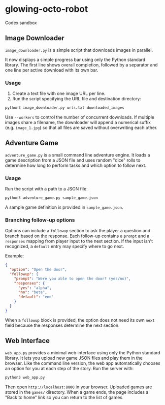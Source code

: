 # glowing-octo-robot
Codex sandbox

## Image Downloader

`image_downloader.py` is a simple script that downloads images in parallel.

It now displays a simple progress bar using only the Python standard library.
The first line shows overall completion, followed by a separator and one line
per active download with its own bar.

### Usage

1. Create a text file with one image URL per line.
2. Run the script specifying the URL file and destination directory:

```bash
python3 image_downloader.py urls.txt downloaded_images
```

Use `--workers` to control the number of concurrent downloads.
If multiple images share a filename, the downloader will append a numerical
suffix (e.g. `image_1.jpg`) so that all files are saved without overwriting
each other.

## Adventure Game

`adventure_game.py` is a small command line adventure engine.
It loads a game description from a JSON file and uses random "dice"
rolls to determine how long to perform tasks and which option to
follow next.

### Usage

Run the script with a path to a JSON file:

```bash
python3 adventure_game.py sample_game.json
```

A sample game definition is provided in `sample_game.json`.

### Branching follow-up options

Options can include a `followup` section to ask the player a question and
branch based on the response. Each follow-up contains a `prompt` and a
`responses` mapping from player input to the next section. If the input
isn't recognized, a `default` entry may specify where to go next.

Example:

```json
{
  "option": "Open the door",
  "followup": {
    "prompt": "Were you able to open the door? (yes/no)",
    "responses": {
      "yes": "alpha",
      "no": "beta",
      "default": "end"
    }
  }
}
```

When a `followup` block is provided, the option does not need its own
`next` field because the responses determine the next section.

## Web Interface

`web_app.py` provides a minimal web interface using only the Python standard library.
It lets you upload new game JSON files and play them in the browser.
Like the command line version, the web app automatically chooses an option for you at each step of the story.
Run the server with:

```bash
python3 web_app.py
```

Then open `http://localhost:8000` in your browser.  Uploaded games are
stored in the `games/` directory. When a game ends, the page includes a
"Back to home" link so you can return to the list of games.
